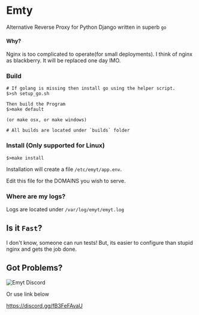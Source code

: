 # Emty

Alternative Reverse Proxy for Python Django written in superb `go`

#### Why?

Nginx is too complicated to operate(for small deployments). I think of nginx as blackberry. It will be replaced one day
IMO.

### Build

```
# If golang is missing then install go using the helper script.
$>sh setup_go.sh
```

```
Then build the Program
$>make default 

(or make osx, or make windows)

# All builds are located under `builds` folder
```

### Install (Only supported for Linux)

```
$>make install
```

Installation will create a file `/etc/emyt/app.env`.

Edit this file for the DOMAINS you wish to serve.

### Where are my logs?

Logs are located under `/var/log/emyt/emyt.log`

## Is it `Fast`?

I don't know, someone can run tests! But, its easier to configure than stupid nginx and gets the job done.

## Got Problems?

![Emyt Discord](https://discordapp.com/api/guilds/1042832870173052968/widget.png?style=banner3)

Or use link below

https://discord.gg/fB3FeFAvaU
